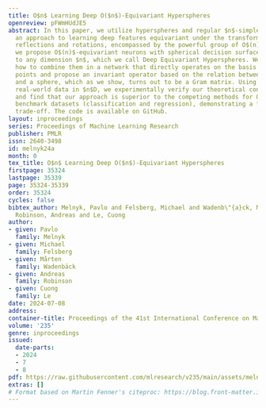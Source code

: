 ```yaml
---
title: O$n$ Learning Deep O($n$)-Equivariant Hyperspheres
openreview: pFWmHUdJE5
abstract: In this paper, we utilize hyperspheres and regular $n$-simplexes and propose
  an approach to learning deep features equivariant under the transformations of $n$D
  reflections and rotations, encompassed by the powerful group of O$(n)$. Namely,
  we propose O$(n)$-equivariant neurons with spherical decision surfaces that generalize
  to any dimension $n$, which we call Deep Equivariant Hyperspheres. We demonstrate
  how to combine them in a network that directly operates on the basis of the input
  points and propose an invariant operator based on the relation between two points
  and a sphere, which as we show, turns out to be a Gram matrix. Using synthetic and
  real-world data in $n$D, we experimentally verify our theoretical contributions
  and find that our approach is superior to the competing methods for O$(n)$-equivariant
  benchmark datasets (classification and regression), demonstrating a favorable speed/performance
  trade-off. The code is available on GitHub.
layout: inproceedings
series: Proceedings of Machine Learning Research
publisher: PMLR
issn: 2640-3498
id: melnyk24a
month: 0
tex_title: O$n$ Learning Deep O($n$)-Equivariant Hyperspheres
firstpage: 35324
lastpage: 35339
page: 35324-35339
order: 35324
cycles: false
bibtex_author: Melnyk, Pavlo and Felsberg, Michael and Wadenb\"{a}ck, M{\aa}rten and
  Robinson, Andreas and Le, Cuong
author:
- given: Pavlo
  family: Melnyk
- given: Michael
  family: Felsberg
- given: Mårten
  family: Wadenbäck
- given: Andreas
  family: Robinson
- given: Cuong
  family: Le
date: 2024-07-08
address:
container-title: Proceedings of the 41st International Conference on Machine Learning
volume: '235'
genre: inproceedings
issued:
  date-parts:
  - 2024
  - 7
  - 8
pdf: https://raw.githubusercontent.com/mlresearch/v235/main/assets/melnyk24a/melnyk24a.pdf
extras: []
# Format based on Martin Fenner's citeproc: https://blog.front-matter.io/posts/citeproc-yaml-for-bibliographies/
---
```

